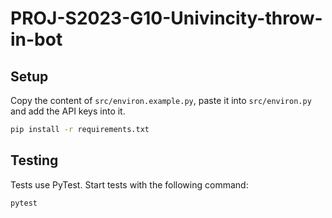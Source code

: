# PROJ-S2023-G10-Univincity-throw-in-bot

## Setup

Copy the content of `src/environ.example.py`, paste it into `src/environ.py` and add the API keys into it.

```bash
pip install -r requirements.txt
```

## Testing

Tests use PyTest. Start tests with the following command:

```bash
pytest
```

